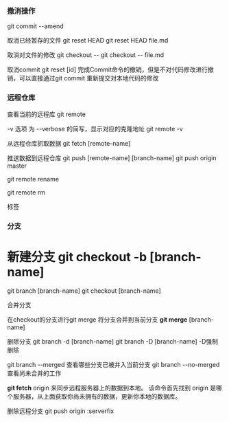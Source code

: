 
### 撤消操作
git commit --amend

取消已经暂存的文件
git reset HEAD <file>
git reset HEAD file.md

取消对文件的修改
git checkout -- <file>
git checkout -- file.md

取消commit
git reset [id] 
完成Commit命令的撤销，但是不对代码修改进行撤销，可以直接通过git commit 重新提交对本地代码的修改


### 远程仓库
查看当前的远程库
git remote

 -v 选项 为 --verbose 的简写，显示对应的克隆地址
git remote -v

从远程仓库抓取数据
git fetch [remote-name]

推送数据到远程仓库
git push [remote-name] [branch-name]
git push origin master

git remote rename

git remote rm

标签

### 分支

新建分支
git checkout -b [branch-name]
=
git branch [branch-name]
git checkout [branch-name]

合并分支

在checkout的分支进行git merge 将分支合并到当前分支
**git merge** [branch-name]

删除分支
git branch -d [branch-name]
git branch -D [branch-name] -D强制删除


git branch --merged 查看哪些分支已被并入当前分支
git branch --no-merged 查看尚未合并的工作



**git fetch** origin 来同步远程服务器上的数据到本地。
该命令首先找到 origin 是哪个服务器，从上面获取你尚未拥有的数据，更新你本地的数据库。

删除远程分支
git push origin :serverfix
